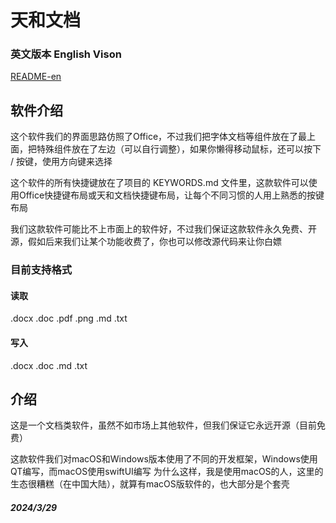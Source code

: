 # 天和文档

### 英文版本 English Vison

[README-en](README-en.md)

## 软件介绍

这个软件我们的界面思路仿照了Office，不过我们把字体文档等组件放在了最上面，把特殊组件放在了左边（可以自行调整），如果你懒得移动鼠标，还可以按下 / 按键，使用方向键来选择  

这个软件的所有快捷键放在了项目的 KEYWORDS.md 文件里，这款软件可以使用Office快捷键布局或天和文档快捷键布局，让每个不同习惯的人用上熟悉的按键布局  

我们这款软件可能比不上市面上的软件好，不过我们保证这款软件永久免费、开源，假如后来我们让某个功能收费了，你也可以修改源代码来让你白嫖


### 目前支持格式

#### 读取

.docx 
.doc 
.pdf 
.png 
.md 
.txt 

#### 写入

.docx 
.doc 
.md 
.txt 

## 介绍

这是一个文档类软件，虽然不如市场上其他软件，但我们保证它永远开源（目前免费）

这款软件我们对macOS和Windows版本使用了不同的开发框架，Windows使用QT编写，而macOS使用swiftUI编写
为什么这样，我是使用macOS的人，这里的生态很糟糕（在中国大陆），就算有macOS版软件的，也大部分是个套壳

##### 2024/3/29
